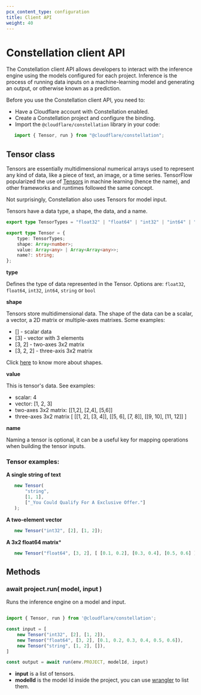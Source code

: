 ```yaml
---
pcx_content_type: configuration
title: Client API
weight: 40
---
```


# Constellation client API

The Constellation client API allows developers to interact with the inference engine using the models configured for each project. Inference is the process of running data inputs on a machine-learning model and generating an output, or otherwise known as a prediction.

Before you use the Constellation client API, you need to:

* Have a Cloudflare account with Constellation enabled.
* Create a Constellation project and configure the binding.
* Import the <code>@cloudflare/constellation</code> library in your code:

```javascript
   import { Tensor, run } from "@cloudflare/constellation";
```

## Tensor class

Tensors are essentially multidimensional numerical arrays used to represent any kind of data, like a piece of text, an image, or a time series. TensorFlow popularized the use of [Tensors](https://www.tensorflow.org/guide/tensor) in machine learning (hence the name), and other frameworks and runtimes followed the same concept.

Not surprisingly, Constellation also uses Tensors for model input.

Tensors have a data type, a shape, the data, and a name.

```typescript
export type TensorTypes = "float32" | "float64" | "int32" | "int64" | "string" | "bool";

export type Tensor = {
    type: TensorTypes;
    shape: Array<number>;
    value: Array<any> | Array<Array<any>>;
    name?: string;
};
```

**type**

Defines the type of data represented in the Tensor. Options are: <code>float32</code>, <code>float64</code>, <code>int32</code>, <code>int64</code>, <code>string</code> or <code>bool</code>

**shape**

Tensors store multidimensional data. The shape of the data can be a scalar, a vector, a 2D matrix or multiple-axes matrixes. Some examples:

* [] - scalar data
* [3] - vector with 3 elements
* [3, 2] - two-axes 3x2 matrix
* [3, 2, 2] - three-axis 3x2 matrix

Click [here](https://www.tensorflow.org/guide/tensor) to know more about shapes.

**value**

This is tensor's data. See examples:

* scalar: 4
* vector: [1, 2, 3]
* two-axes 3x2 matrix: [[1,2], [2,4], [5,6]]
* three-axes 3x2 matrix [ [[1, 2], [3, 4]], [[5, 6], [7, 8]], [[9, 10], [11, 12]] ]

**name**

Naming a tensor is optional, it can be a useful key for mapping operations when building the tensor inputs.

### Tensor examples:

**A single string of text**

```javascript
   new Tensor(
       "string",
       [1, 1],
       ["_You Could Qualify For A Exclusive Offer."]
   );
```

**A two-element vector**

```javascript
   new Tensor("int32", [2], [1, 2]);
```

**A 3x2 float64 matrix***

```javascript
   new Tensor("float64", [3, 2], [ [0.1, 0.2], [0.3, 0.4], [0.5, 0.6] ]);
```

## Methods

### await project.run( model, input )

Runs the inference engine on a model and input.

```javascript

import { Tensor, run } from '@cloudflare/constellation';

const input = [
    new Tensor("int32", [2], [1, 2]),
    new Tensor("float64", [3, 2], [0.1, 0.2, 0.3, 0.4, 0.5, 0.6]),
    new Tensor("string", [1, 2], []),
]

const output = await run(env.PROJECT, modelId, input)
```

* **input** is a list of tensors.
* **modelId** is the model Id inside the project, you can use [wrangler](constellation/platform/wrangler/#manage-models) to list them.


